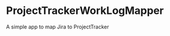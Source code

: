 ProjectTrackerWorkLogMapper
===========================

A simple app to map Jira to ProjectTracker
